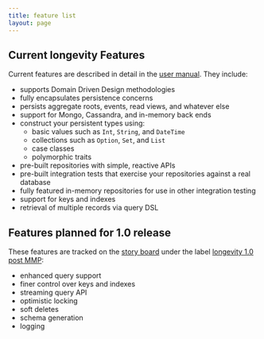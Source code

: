 ```yaml
---
title: feature list
layout: page
---
```


## Current longevity Features

Current features are described in detail in the [user
manual](manual). They include:

- supports Domain Driven Design methodologies
- fully encapsulates persistence concerns
- persists aggregate roots, events, read views, and whatever else
- support for Mongo, Cassandra, and in-memory back ends
- construct your persistent types using:
  - basic values such as `Int`, `String`, and `DateTime`
  - collections such as `Option`, `Set`, and `List`
  - case classes
  - polymorphic traits
- pre-built repositories with simple, reactive APIs
- pre-built integration tests that exercise your repositories
  against a real database
- fully featured in-memory repositories for use in other integration
  testing
- support for keys and indexes
- retrieval of multiple records via query DSL

## Features planned for 1.0 release

These features are tracked on the [story
board](https://www.pivotaltracker.com/n/projects/1231978) under the
label [longevity 1.0 post
MMP](https://www.pivotaltracker.com/epic/show/1769462):

- enhanced query support
- finer control over keys and indexes
- streaming query API
- optimistic locking
- soft deletes
- schema generation
- logging
